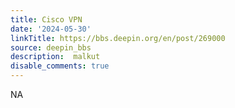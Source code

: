 ```yaml
---
title: Cisco VPN
date: '2024-05-30'
linkTitle: https://bbs.deepin.org/en/post/269000
source: deepin_bbs
description:  malkut 
disable_comments: true
---
```

NA
